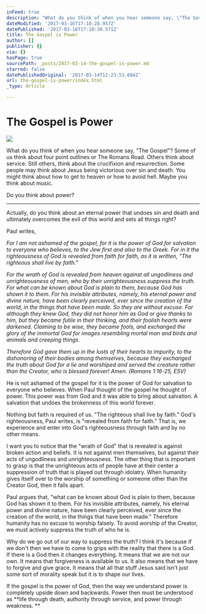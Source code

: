 ```yaml
---
inFeed: true
description: "What do you think of when you hear someone say, \"The Gospel\"? Some of us think about four point outlines or The Romans Road. Others think about service. Still others, think about the crucifixion and resurrection. Some people may think about Jesus being victorious over sin and death. You might think about how to get to heaven or how to avoid hell. Maybe you think about music.\_"
dateModified: '2017-03-16T17:10:28.957Z'
datePublished: '2017-03-16T17:10:30.571Z'
title: The Gospel is Power
author: []
publisher: {}
via: {}
hasPage: true
sourcePath: _posts/2017-03-14-the-gospel-is-power.md
starred: false
datePublishedOriginal: '2017-03-14T12:23:53.684Z'
url: the-gospel-is-power/index.html
_type: Article

---
```

# The Gospel is Power
![](https://the-grid-user-content.s3-us-west-2.amazonaws.com/9461b7c2-e7a4-4611-bb7c-c0d76ae978ec.jpg)

What do you think of when you hear someone say, "The Gospel"? Some of us think about four point outlines or The Romans Road. Others think about service. Still others, think about the crucifixion and resurrection. Some people may think about Jesus being victorious over sin and death. You might think about how to get to heaven or how to avoid hell. Maybe you think about music. 

Do you think about power? 

---

Actually, do you think about an eternal power that undoes sin and death and ultimately overcomes the evil of this world and sets all things right? 

Paul writes, 

_For I am not ashamed of the gospel, for it is the power of God for salvation to everyone who believes, to the Jew first and also to the Greek. For in it the righteousness of God is revealed from faith for faith, as it is written, "The righteous shall live by faith."_

_For the wrath of God is revealed from heaven against all ungodliness and unrighteousness of men, who by their unrighteousness suppress the truth. For what can be known about God is plain to them, because God has shown it to them. For his invisible attributes, namely, his eternal power and divine nature, have been clearly perceived, ever since the creation of the world, in the things that have been made. So they are without excuse. For although they knew God, they did not honor him as God or give thanks to him, but they became futile in their thinking, and their foolish hearts were darkened. Claiming to be wise, they became fools, and exchanged the glory of the immortal God for images resembling mortal man and birds and animals and creeping things._

_Therefore God gave them up in the lusts of their hearts to impurity, to the dishonoring of their bodies among themselves, because they exchanged the truth about God for a lie and worshiped and served the creature rather than the Creator, who is blessed forever! Amen. (Romans 1:16-25, ESV)_

He is not ashamed of the gospel for it is the power of God for salvation to everyone who believes. When Paul thought of the gospel he thought of power. This power was from God and it was able to bring about salvation. A salvation that undoes the brokenness of this world forever. 

Nothing but faith is required of us. "The righteous shall live by faith." God's righteousness, Paul writes, is "revealed from faith for faith." That is, we experience and enter into God's righteousness through faith and by no other means. 

I want you to notice that the "wrath of God" that is revealed is against broken action and beliefs. It is not against men themselves, but against their acts of ungodliness and unrighteousness. The other thing that is important to grasp is that the unrighteous acts of people have at their center a suppression of truth that is played out through idolatry. When humanity gives itself over to the worship of something or someone other than the Creator God, then it falls apart. 

Paul argues that, "what can be known about God is plain to them, because God has shown it to them. For his invisible attributes, namely, his eternal power and divine nature, have been clearly perceived, ever since the creation of the world, in the things that have been made." Therefore humanity has no excuse to worship falsely. To avoid worship of the Creator, we must actively suppress the truth of who he is. 

Why do we go out of our way to suppress the truth? I think it's because if we don't then we have to come to grips with the reality that there is a God. If there is a God then it changes everything. It means that we are not our own. It means that forgiveness is available to us. It also means that we have to forgive and give grace. It means that all that stuff Jesus said isn't just some sort of morality speak but it is to shape our lives. 

If the gospel is the power of God, then the way we understand power is completely upside down and backwards. Power then must be understood as **life through death, authority through service, and power through weakness. **